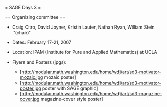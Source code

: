 = SAGE Days 3 =

== Organizing committee ==
 *  Craig Citro, David Joyner, Kristin Lauter, Nathan Ryan, William Stein ''(chair)''

 * Dates: February 17-21, 2007
 * Location: IPAM (Institute for Pure and Applied Mathematics) at UCLA
 * Flyers and Posters (jpgs): 
   * [http://modular.math.washington.edu/home/wdj/art/sd3-motivator-mozaic.jpg mozaic poster] 
   * [http://modular.math.washington.edu/home/wdj/art/sd3-motivator-poster.jpg poster with SAGE graphic]
   * [http://modular.math.washington.edu/home/wdj/art/sd3-magazine-cover.jpg magazine-cover style poster]
